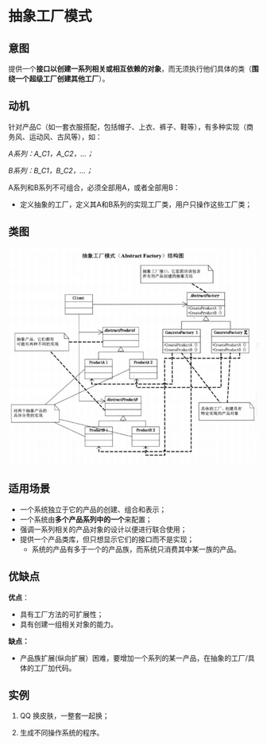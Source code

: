 # 抽象工厂模式

## 意图

提供一个**接口以创建一系列相关或相互依赖的对象**，而无须执行他们具体的类（**围绕一个超级工厂创建其他工厂**）。

## 动机

针对产品C（如一套衣服搭配，包括帽子、上衣、裤子、鞋等），有多种实现（商务风、运动风、古风等），如：

*A系列：A_C1，A_C2，...；*

*B系列：B_C1，B_C2，...；*

A系列和B系列不可组合，必须全部用A，或者全部用B：

- 定义抽象的工厂，定义其A和B系列的实现工厂类，用户只操作这些工厂类；

## 类图

![img](pics/abstract_factory.png)

## 适用场景

- 一个系统独立于它的产品的创建、组合和表示；
- 一个系统由**多个产品系列中的一个**来配置；
- 强调一系列相关的产品对象的设计以便进行联合使用；
- 提供一个产品类库，但只想显示它们的接口而不是实现；
  - 系统的产品有多于一个的产品族，而系统只消费其中某一族的产品。

## 优缺点

**优点**：

- 具有工厂方法的可扩展性；
- 具有创建一组相关对象的能力。

**缺点：**

- 产品族扩展(纵向扩展）困难，要增加一个系列的某一产品，在抽象的工厂/具体的工厂加代码。

## 实例

1. QQ 换皮肤，一整套一起换；

2. 生成不同操作系统的程序。
